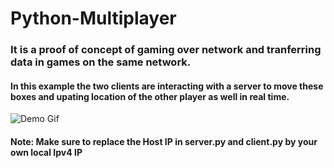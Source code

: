 # Python-Multiplayer


### It is a proof of concept of gaming over network and tranferring data in games on the same network.

#### In this example the two clients are interacting with a server to move these boxes and upating location of the other player as well in real time.

![Demo Gif](upload.gif)

#### Note: Make sure to replace the Host IP in server.py and client.py by your own local Ipv4 IP
